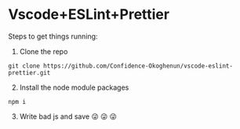 # Vscode+ESLint+Prettier

Steps to get things running:
1. Clone the repo
```
git clone https://github.com/Confidence-Okoghenun/vscode-eslint-prettier.git
```
2. Install the node module packages
```
npm i
```
3. Write bad js and save :stuck_out_tongue_winking_eye: :stuck_out_tongue_winking_eye: :stuck_out_tongue_winking_eye:
